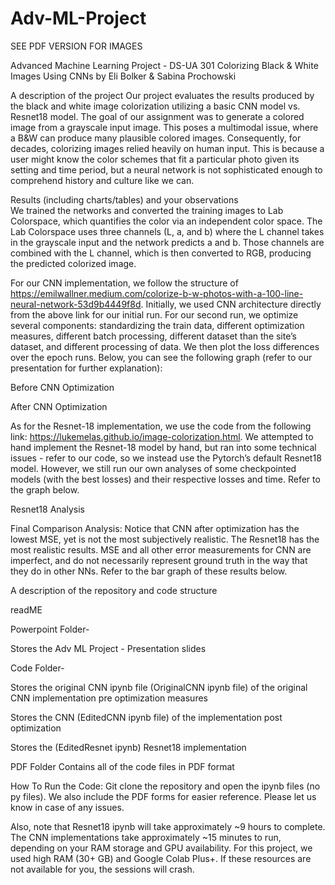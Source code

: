 # Adv-ML-Project

SEE PDF VERSION FOR IMAGES

Advanced Machine Learning Project - DS-UA 301
Colorizing Black & White Images Using CNNs by Eli Bolker & Sabina Prochowski

A description of the project
Our project evaluates the results produced by the black and white image colorization utilizing a basic CNN model vs. Resnet18 model. The goal of our assignment was to generate a colored image from a grayscale input image. This poses a multimodal issue, where a B&W can produce many plausible colored images. Consequently, for decades, colorizing images relied heavily on human input. This is because a user might know the color schemes that fit a particular photo given its setting and time period, but a neural network is not sophisticated enough to comprehend history and culture like we can.

Results (including charts/tables) and your observations  
We trained the networks and converted the training images to Lab Colorspace, which quantifies the color via an independent color space. The Lab Colorspace uses three channels (L, a, and b) where the L channel takes in the grayscale input and the network predicts a and b. Those channels are combined with the L channel, which is then converted to RGB, producing the predicted colorized image.

For our CNN implementation, we follow the structure of https://emilwallner.medium.com/colorize-b-w-photos-with-a-100-line-neural-network-53d9b4449f8d. Initially, we used CNN architecture directly from the above link for our initial run. For our second run, we optimize several components: standardizing the train data, different optimization measures, different batch processing, different dataset than the site’s dataset, and different processing of data. We then plot the loss differences over the epoch runs. 
Below, you can see the following graph (refer to our presentation for further explanation):

Before CNN Optimization



After CNN Optimization

As for the Resnet-18 implementation, we use the code from the following link:
https://lukemelas.github.io/image-colorization.html. We attempted to hand implement the Resnet-18 model by hand, but ran into some technical issues - refer to our code, so we instead use the Pytorch’s default Resnet18 model. However, we still run our own analyses of some checkpointed models (with the best losses) and their respective losses and time. Refer to the graph below.

Resnet18 Analysis

Final Comparison Analysis: Notice that CNN after optimization has the lowest MSE, yet is not the most subjectively realistic. The Resnet18 has the most realistic results. MSE and all other error measurements for CNN are imperfect, and do not necessarily represent ground
truth in the way that they do in other NNs. Refer to the bar graph of these results below.









A description of the repository and code structure


readME


Powerpoint Folder- 

Stores the Adv ML Project - Presentation slides


Code Folder-

Stores the original CNN ipynb file (OriginalCNN ipynb file) of the original CNN implementation pre optimization measures

Stores the CNN (EditedCNN ipynb file) of the implementation post optimization 

Stores the (EditedResnet ipynb) Resnet18 implementation


PDF Folder
Contains all of the code files in PDF format 


How To Run the Code: 
Git clone the repository and open the ipynb files (no py files). We also include the PDF forms for easier reference. Please let us know in case of any issues.

Also, note that Resnet18 ipynb will take approximately ~9 hours to complete. The CNN implementations take approximately ~15 minutes to run, depending on your RAM storage and GPU availability. For this project, we used high RAM (30+ GB) and Google Colab Plus+. If these resources are not available for you, the sessions will crash. 
